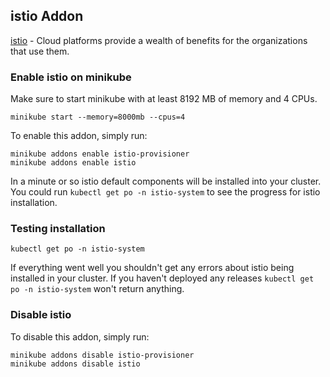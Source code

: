 ## istio Addon
[istio](https://istio.io/docs/setup/getting-started/) - Cloud platforms provide a wealth of benefits for the organizations that use them.

### Enable istio on minikube
Make sure to start minikube with at least 8192 MB of memory and 4 CPUs.

```shell script
minikube start --memory=8000mb --cpus=4 
```

To enable this addon, simply run:
```shell script
minikube addons enable istio-provisioner
minikube addons enable istio
```

In a minute or so istio default components will be installed into your cluster. You could run `kubectl get po -n istio-system` to see the progress for istio installation.

### Testing installation

```shell script
kubectl get po -n istio-system
```

If everything went well you shouldn't get any errors about istio being installed in your cluster. If you haven't deployed any releases `kubectl get po -n istio-system` won't return anything.

### Disable istio
To disable this addon, simply run:
```shell script
minikube addons disable istio-provisioner
minikube addons disable istio
```